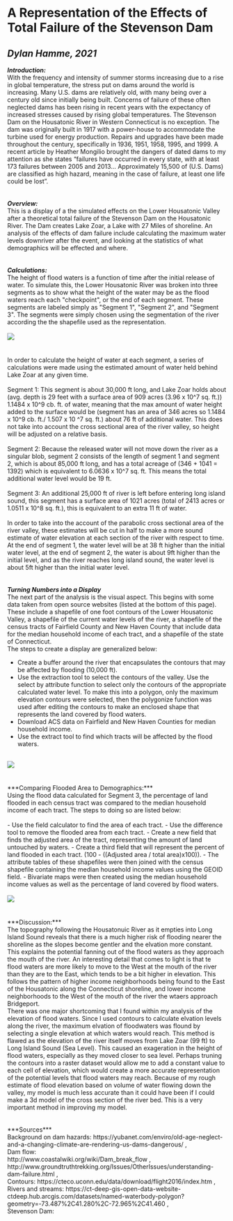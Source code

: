 # A Representation of the Effects of Total Failure of the Stevenson Dam
## *Dylan Hamme, 2021*

***Introduction:***
<br>
With the frequency and intensity of summer storms increasing due to a rise in global temperature, the stress put on dams around the world is increasing. Many U.S. dams are relatively old, with many being over a century old since initially being built. Concerns of failure of these often neglected dams has been rising in recent years with the expectancy of increased stresses caused by rising global temperatures. The Stevenson Dam on the Housatonic River in Western Connecticut is no exception. The dam was originally built in 1917 with a power-house to accommodate the turbine used for energy production. Repairs and upgrades have been made throughout the century, specifically in 1936, 1951, 1958, 1995, and 1999. A recent article by Heather Mongilio brought the dangers of dated dams to my attention as she states “failures have occurred in every state, with at least 173 failures between 2005 and 2013… Approximately 15,500 of (U.S. Dams) are classified as high hazard, meaning in the case of failure, at least one life could be lost”.
<br>
<br>
<br>
***Overview:***
<br>
This is a display of a the simulated effects on the Lower Housatonic Valley after a theoretical total failure of the Stevenson Dam on the Housatonic River. The Dam creates Lake Zoar, a Lake with 27 Miles of shoreline. An analysis of the effects of dam failure include calculating the maximum water levels downriver after the event, and looking at the statistics of what demographics will be effected and where.
<br>
<br>
<br>
***Calculations:***
<br>
The height of flood waters is a function of time after the initial release of water. To simulate this, the Lower Housatonic River was broken into three segments as to show what the height of the water may be as the flood waters reach each "checkpoint", or the end of each segment. These segments are labeled simply as "Segment 1", "Segment 2", and "Segment 3". The segments were simply chosen using the segmentation of the river according the the shapefile used as the representation. 
<br>
<br>
<a href="Files/RiverOverview.jpg"><img src="Files/RiverOverview.jpg"><a/>
<br>
<br>
<br>
In order to calculate the height of water at each segment, a series of calculations were made using the estimated amount of water held behind Lake Zoar at any given time.
<br>
<br>
Segment 1: This segment is about 30,000 ft long, and Lake Zoar holds about (avg. depth is 29 feet with a surface area of 909 acres (3.96 x 10^7 sq. ft.)) 1.1484 x 10^9 cb. ft. of water, meaning that the max amount of water height added to the surface would be (segment has an area of 346 acres so 1.1484 x 10^9 cb. ft./ 1.507 x 10 ^7 sq. ft.) about 76 ft of additional water. This does not take into account the cross sectional area of the river valley, so height will be adjusted on a relative basis. 
<br>
<br>
Segment 2: Because the released water will not move down the river as a singular blob, segment 2 consists of the length of segment 1 and segment 2, which is about 85,000 ft long, and has a total acreage of (346 + 1041 = 1392) which is equivalent to 6.0636 x 10^7 sq. ft. This means the total additional water level would be 19 ft.
<br>
<br>
Segment 3: An additional 25,000 ft of river is left before entering long island sound, this segment has a surface area of 1021 acres (total of 2413 acres or 1.0511 x 10^8 sq. ft.), this is equivalent to an extra 11 ft of water.
<br>
<br>
In order to take into the account of the parabolic cross sectional area of the river valley, these estimates will be cut in half to make a more sound estimate of water elevation at each section of the river with respect to time. At the end of segment 1, the water level will be at 38 ft higher than the initial water level, at the end of segment 2, the water is about 9ft higher than the initial level, and as the river reaches long island sound, the water level is about 5ft higher than the initial water level. 
<br>
<br>
<br>
***Turning Numbers into a Display***
<br>
The next part of the analysis is the visual aspect. This begins with some data taken from open source websites (listed at the bottom of this page). These include a shapefile of one foot contours of the Lower Housatonic Valley, a shapefile of the current water levels of the river, a shapefile of the census tracts of Fairfield County and New Haven County that include data for the median household income of each tract, and a shapefile of the state of Connecticut.
<br>
The steps to create a display are generalized below:
<br>
- Create a buffer around the river that encapsulates the contours that may be affected by flooding (10,000 ft).
- Use the extraction tool to select the contours of the valley. Use the select by attribute function to select only the contours of the appropriate calculated water level. To make this into a polygon, only the maximum elevation contours were selected, then the polygonize function was used after editing the contours to make an enclosed shape that represents the land covered by flood waters.
- Download ACS data on Fairfield and New Haven Counties for median household income.
- Use the extract tool to find which tracts will be affected by the flood waters.
<br>
<a href="Files/FloodPattern.gif"><img src="Files/FloodPattern.gif"><a/>
<br>
<br>
<br>
***Comparing Flooded Area to Demographics:***
<br>
Using the flood data calculated for Segment 3, the percentage of land flooded in each census tract was compared to the median household income of each tract. The steps to doing so are listed below:
<br>
<br>
- Use the field calculator to find the area of each tract.
- Use the difference tool to remove the flooded area from each tract.
- Create a new field that finds the adjusted area of the tract, representing the amount of land untouched by waters.
- Create a third field that will represent the percent of land flooded in each tract. (100 - ((Adjusted area / total area)x100)).
- The attribute tables of these shapefiles were then joined with the census shapefile containing the median household income values using the GEOID field.
- Bivariate maps were then created using the median household income values as well as the percentage of land covered by flood waters.
<br>
<br>
<a href="Files/Bivariate.jpg"><img src="Files/Bivariate.jpg"><a/>
<br>
<br>
<br>
***Discussion:***
<br>
The topography following the Housatonuic River as it empties into Long Island Sound reveals that there is a much higher risk of flooding nearer the shoreline as the slopes become gentler and the elvation more constant. This explains the potential fanning out of the flood waters as they approach the mouth of the river. An interesting detail that comes to light is that te flood waters are more likely to move to the West at the mouth of the river than they are to the East, which tends to be a bit higher in elevation. This follows the pattern of higher income neighborhoods being found to the East of the Housatonic along the Connecticut shoreline, and lower income neighborhoods to the West of the mouth of the river the wtaers approach Bridgeport. 
<br>
There was one major shortcoming that I found within my analysis of the elevation of flood waters. Since I used contours to calculate elvation levels along the river, the maximum elvation of floodwaters was flound by selecting a single elevation at which waters would reach. This method is flawed as the elevation of the river itself moves from Lake Zoar (99 ft) to Long Island Sound (Sea Level). This caused an exageration in the height of flood waters, especially as they moved closer to sea level. Perhaps truning the contours into a raster dataset would allow me to add a constant value to each cell of elevation, which would create a more accurate representation of the potential levels that flood waters may reach. Because of my rough estimate of flood elevation based on volume of water flowing down the valley, my model is much less accurate than it could have been if I could make a 3d model of the cross section of the river bed. This is a very important method in improving my model.
<br>
<br>
<br>
***Sources***
 <br>
  Background on dam hazards:
https://yubanet.com/enviro/old-age-neglect-and-a-changing-climate-are-rendering-us-dams-dangerous/ ,
<br>
Dam flow:
  <br>
http://www.coastalwiki.org/wiki/Dam_break_flow ,
  <br>
http://www.groundtruthtrekking.org/Issues/OtherIssues/understanding-dam-failure.html ,
<br>
Contours: https://cteco.uconn.edu/data/download/flight2016/index.htm ,
  <br>
Rivers and streams:
https://ct-deep-gis-open-data-website-ctdeep.hub.arcgis.com/datasets/named-waterbody-polygon?geometry=-73.487%2C41.280%2C-72.965%2C41.460 ,
<br>
Stevenson Dam:
  <br>
